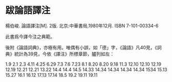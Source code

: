 # 跋論語譯注

楊伯峻. 論語譯注[M]. 2版. 北京:中華書局,1980年12月. ISBN 7-101-00334-6

此書爲今譯今注之典範。

後附《論語詞典》，亦極有用。唯偶有小誤，如「德」字，《論語》凡40見，《詞典》統計為39見，今依《譯注》所標章節，臚列如左：

1.9 2.1 2.3 4.11 4.25 6.29 7.3 7.6 7.23 8.1 8.20 8.20 9.18 11.3 12.10 12.10 12.19 12.19 12.21 12.21 13.22 14.4 14.4 14.5 14.33 14.34 14.34 14.34 14.34 1534 15.13 15.27 16.1 16.12 17.13 17.14 18.5 19.2 19.11 19.11

